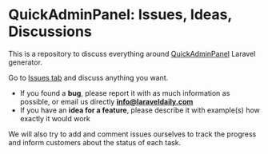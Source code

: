 # QuickAdminPanel: Issues, Ideas, Discussions

This is a repository to discuss everything around [QuickAdminPanel](https://quickadminpanel.com) Laravel generator.

Go to [Issues tab](https://github.com/LaravelDaily/QuickAdminPanel-Issues-Ideas-Discussions/issues) and discuss anything you want. 

- If you found a **bug**, please report it with as much information as possible, or email us directly **info@laraveldaily.com**
- If you have an **idea for a feature**, please describe it with example(s) how exactly it would work

We will also try to add and comment issues ourselves to track the progress and inform customers about the status of each task.
